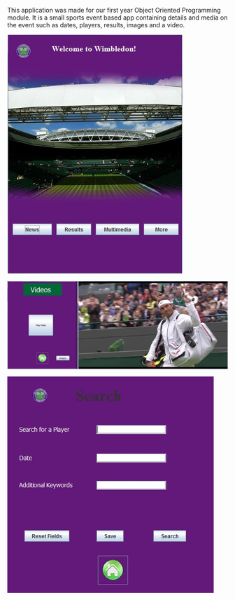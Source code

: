 This application was made for our first year Object Oriented Programming module. It is a small sports event based app containing details and media on the event such as dates, players, results, images and a video.

![OOP-Wimbledon profile](https://raw.githubusercontent.com/Dan-Ben/OOP-Wimbledonapp/master/Screenshots/wimbledon.JPG)

![OOP-Wimbledon profile](https://raw.githubusercontent.com/Dan-Ben/OOP-Wimbledonapp/master/Screenshots/wimbledon%20video.JPG)

![OOP-Wimbledon profile](https://raw.githubusercontent.com/Dan-Ben/OOP-Wimbledonapp/master/Screenshots/wimbledonsearch.JPG)
